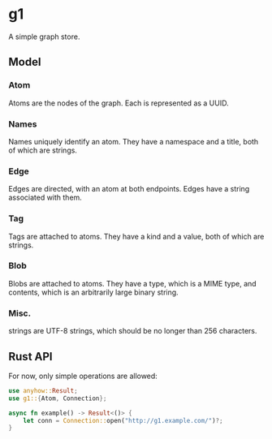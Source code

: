 g1
==

A simple graph store.

Model
-----

### Atom

Atoms are the nodes of the graph. Each is represented as a UUID.

### Names

Names uniquely identify an atom. They have a namespace and a title, both of which are strings.

### Edge

Edges are directed, with an atom at both endpoints. Edges have a string associated with them.

### Tag

Tags are attached to atoms. They have a kind and a value, both of which are strings.

### Blob

Blobs are attached to atoms. They have a type, which is a MIME type, and contents, which is an arbitrarily large binary string.

### Misc.

strings are UTF-8 strings, which should be no longer than 256 characters.

Rust API
--------

For now, only simple operations are allowed:

```rust
use anyhow::Result;
use g1::{Atom, Connection};

async fn example() -> Result<()> {
	let conn = Connection::open("http://g1.example.com/")?;
}
```
